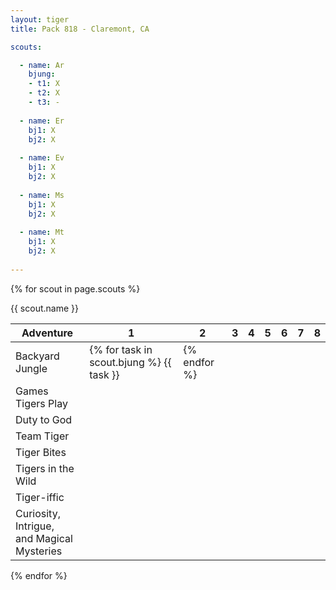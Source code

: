 ```yaml
---
layout: tiger
title: Pack 818 - Claremont, CA

scouts:

  - name: Ar
    bjung: 
    - t1: X
    - t2: X
    - t3: -
    
  - name: Er
    bj1: X
    bj2: X
    
  - name: Ev
    bj1: X
    bj2: X
    
  - name: Ms
    bj1: X
    bj2: X
    
  - name: Mt
    bj1: X
    bj2: X
    
---
```


{% for scout in page.scouts %}

{{ scout.name }}
    
|Adventure | 1 | 2 | 3 | 4 | 5 | 6 | 7 | 8 |
|-------|--------|---------|---------|---------|---------|---------|---------|---------|
| Backyard Jungle | {% for task in scout.bjung %} {{ task }} | {% endfor %}
| Games Tigers Play | | | | | | | | |
| Duty to God | | | | | | | | |
| Team Tiger | | | | | | | | |
| Tiger Bites | | | | | | | | |
| Tigers in the Wild | | | | | | | | |
| Tiger-iffic | | | | | | | | |
| Curiosity, Intrigue, <br>and Magical Mysteries | | | | | | | | |

{% endfor %}
